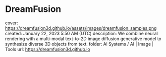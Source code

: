 # DreamFusion

cover: https://dreamfusion3d.github.io/assets/images/dreamfusion_samples.png
created: January 22, 2023 5:50 AM (UTC)
description: We combine neural rendering with a multi-modal text-to-2D image diffusion generative model to synthesize diverse 3D objects from text.
folder: AI Systems / AI | Image | Tools
url: https://dreamfusion3d.github.io